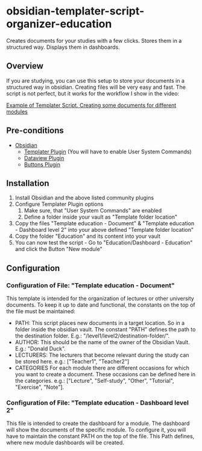 # obsidian-templater-script-organizer-education
Creates documents for your studies with a few clicks. Stores them in a structured way. Displays them in dashboards.
## Overview
If you are studying, you can use this setup to store your documents in a structured way in obsidian. Creating files will be very easy and fast. The script is not perfect, but it works for the workflow I show in the video:

[Example of Templater Script. Creating some documents for different modules](https://github.com/DerCarlauer/obsidian-templater-script-organizer-education/assets/134696439/6fbecb2a-bd75-4bb8-8e40-0372fa28a8e6)

## Pre-conditions
* [Obsidian](https://obsidian.md/)
    * [Templater Plugin](https://silentvoid13.github.io/Templater/) (You will have to enable User System Commands)
    * [Dataview Plugin](https://blacksmithgu.github.io/obsidian-dataview/)
    * [Buttons Plugin](https://github.com/shabegom/buttons)
## Installation
1. Install Obsidian and the above listed community plugins
2. Configure Templater Plugin options
    1. Make sure, that "User System Commands" are enabled
    2. Define a folder inside your vault as "Template folder location"
3. Copy the files "Template education - Document" & "Template education - Dashboard level 2" into your above defined "Template folder location"
4. Copy the folder "Education" and its content into your vault
5. You can now test the script - Go to "Education/Dashboard - Education" and click the Button "New module"
## Configuration
### Configuration of File: "Template education - Document"
This template is intended for the organization of lectures or other university documents. To keep it up to date and functional, the constants on the top of the file must be maintained:
* PATH: This script places new documents in a target location. So in a folder inside the obsidian vault. The constant "PATH" defines the path to the destination folder. E.g.: "/level1/level2/destination-folder/".
* AUTHOR: This should be the name of the owner of the Obsidian Vault. E.g.: "Donald Duck".
* LECTURERS: The lecturers that become relevant during the study can be stored here. e.g.: ["Teacher1", "Teacher2"]
* CATEGORIES For each module there are different occasions for which you want to create a document. These occasions can be defined here in the categories. e.g.: ["Lecture", "Self-study", "Other", "Tutorial", "Exercise", "Note"].
### Configuration of File: "Template education - Dashboard level 2"
This file is intended to create the dashboard for a module. The dashboard will show the documents of the specific module. To configure it, you will have to maintain the constant PATH on the top of the file. This Path defines, where new module dashboards will be created.
